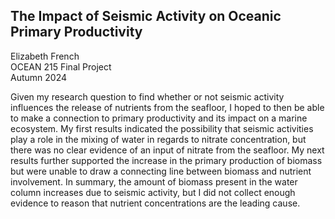 ## The Impact of Seismic Activity on Oceanic Primary Productivity

Elizabeth French  
OCEAN 215 Final Project  
Autumn 2024  

Given my research question to find whether or not seismic activity influences the release of nutrients from the seafloor, I hoped to then be able to make a connection to primary productivity and its impact on a marine ecosystem. My first results indicated the possibility that seismic activities play a role in the mixing of water in regards to nitrate concentration, but there was no clear evidence of an input of nitrate from the seafloor. My next results further supported the increase in the primary production of biomass but were unable to draw a connecting line between biomass and nutrient involvement. In summary, the amount of biomass present in the water column increases due to seismic activity, but I did not collect enough evidence to reason that nutrient concentrations are the leading cause. 
